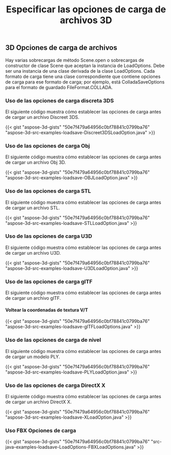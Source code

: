 ﻿---
title: Especificar las opciones de carga de archivos 3D
type: docs
weight: 10
url: /es/java/specify-3d-file-load-options/
description: Hay varias sobrecargas de método Scene.open o sobrecargas de constructor de clase Scene que aceptan la instancia de LoadOptions.
---
## **3D Opciones de carga de archivos**
Hay varias sobrecargas de método Scene.open o sobrecargas de constructor de clase Scene que aceptan la instancia de LoadOptions. Debe ser una instancia de una clase derivada de la clase LoadOptions. Cada formato de carga tiene una clase correspondiente que contiene opciones de carga para ese formato de carga; por ejemplo, está ColladaSaveOptions para el formato de guardado FileFormat.COLLADA.
### **Uso de las opciones de carga discreta 3DS**
El siguiente código muestra cómo establecer las opciones de carga antes de cargar un archivo Discreet 3DS.

{{< gist "aspose-3d-gists" "50e7f479a64956c0bf78841c0799ba76" "aspose-3d-src-examples-loadsave-Discreet3DSLoadOption.java" >}}
### **Uso de las opciones de carga Obj**
El siguiente código muestra cómo establecer las opciones de carga antes de cargar un archivo Obj 3D.

{{< gist "aspose-3d-gists" "50e7f479a64956c0bf78841c0799ba76" "aspose-3d-src-examples-loadsave-OBJLoadOption.java" >}}
### **Uso de las opciones de carga STL**
El siguiente código muestra cómo establecer las opciones de carga antes de cargar un archivo STL.

{{< gist "aspose-3d-gists" "50e7f479a64956c0bf78841c0799ba76" "aspose-3d-src-examples-loadsave-STLLoadOption.java" >}}
### **Uso de las opciones de carga U3D**
El siguiente código muestra cómo establecer las opciones de carga antes de cargar un archivo U3D.

{{< gist "aspose-3d-gists" "50e7f479a64956c0bf78841c0799ba76" "aspose-3d-src-examples-loadsave-U3DLoadOption.java" >}}
### **Uso de las opciones de carga glTF**
El siguiente código muestra cómo establecer las opciones de carga antes de cargar un archivo glTF.
#### **Voltear la coordenadas de textura V/T**
{{< gist "aspose-3d-gists" "50e7f479a64956c0bf78841c0799ba76" "aspose-3d-src-examples-loadsave-glTFLoadOptions.java" >}}
### **Uso de las opciones de carga de nivel**
El siguiente código muestra cómo establecer las opciones de carga antes de cargar un modelo PLY.

{{< gist "aspose-3d-gists" "50e7f479a64956c0bf78841c0799ba76" "aspose-3d-src-examples-loadsave-PLYLoadOption.java" >}}
### **Uso de las opciones de carga DirectX X**
El siguiente código muestra cómo establecer las opciones de carga antes de cargar un archivo DirectX X.

{{< gist "aspose-3d-gists" "50e7f479a64956c0bf78841c0799ba76" "aspose-3d-src-examples-loadsave-XLoadOption.java" >}}
### **Uso FBX Opciones de carga**
{{< gist "aspose-3d-gists" "50e7f479a64956c0bf78841c0799ba76" "src-java-examples-loadsave-LoadOptions-FBXLoadOptions.java" >}}
